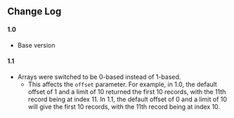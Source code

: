 ## Change Log

#### 1.0
- Base version

#### 1.1
- Arrays were switched to be 0-based instead of 1-based. 
	- This affects the `offset` parameter. For example, in 1.0, the default offset of 1 and a limit of 10 returned the first 10 records, with the 11th record being at index 11. In 1.1, the default offset of 0 and a limit of 10 will give the first 10 records, with the 11th record being at index 10.